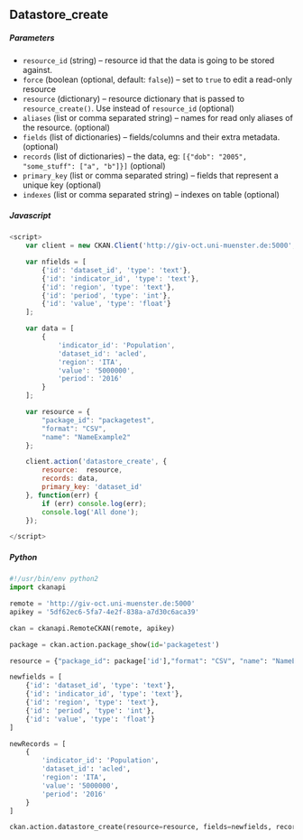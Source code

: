 ## Datastore_create
##### Parameters
*	`resource_id` (string) – resource id that the data is going to be stored against.
*	`force` (boolean (optional, default: `false`)) – set to `true` to edit a read-only resource
*	`resource` (dictionary) – resource dictionary that is passed to `resource_create()`. Use instead of `resource_id` (optional)
*	`aliases` (list or comma separated string) – names for read only aliases of the resource. (optional)
*	`fields` (list of dictionaries) – fields/columns and their extra metadata. (optional)
*	`records` (list of dictionaries) – the data, eg: `[{"dob": "2005", "some_stuff": ["a", "b"]}]` (optional)
*	`primary_key` (list or comma separated string) – fields that represent a unique key (optional)
*	`indexes` (list or comma separated string) – indexes on table (optional)


##### Javascript

```javascript
<script>
    var client = new CKAN.Client('http://giv-oct.uni-muenster.de:5000', '5df62ec6-5fa7-4e2f-838a-a7d30c6aca39');

    var nfields = [
        {'id': 'dataset_id', 'type': 'text'},
        {'id': 'indicator_id', 'type': 'text'},
        {'id': 'region', 'type': 'text'},
        {'id': 'period', 'type': 'int'},
        {'id': 'value', 'type': 'float'}
    ];

    var data = [
        {
            'indicator_id': 'Population',
            'dataset_id': 'acled',
            'region': 'ITA',
            'value': '5000000',
            'period': '2016'
        }
    ];

    var resource = {
        "package_id": "packagetest",
        "format": "CSV",
        "name": "NameExample2"
    };

    client.action('datastore_create', {
        resource:  resource,
        records: data,
        primary_key: 'dataset_id'
    }, function(err) {
        if (err) console.log(err);
        console.log('All done');
    });

</script>
```

##### Python

```python
#!/usr/bin/env python2
import ckanapi

remote = 'http://giv-oct.uni-muenster.de:5000'
apikey = '5df62ec6-5fa7-4e2f-838a-a7d30c6aca39'

ckan = ckanapi.RemoteCKAN(remote, apikey)

package = ckan.action.package_show(id='packagetest')

resource = {"package_id": package['id'],"format": "CSV", "name": "NameExample"}

newfields = [
    {'id': 'dataset_id', 'type': 'text'},
    {'id': 'indicator_id', 'type': 'text'},
    {'id': 'region', 'type': 'text'},
    {'id': 'period', 'type': 'int'},
    {'id': 'value', 'type': 'float'}
]

newRecords = [
    {	
        'indicator_id': 'Population',
        'dataset_id': 'acled',
        'region': 'ITA',
        'value': '5000000',
        'period': '2016'
    }
]

ckan.action.datastore_create(resource=resource, fields=newfields, records=newRecords, primary_key='dataset_id')
```
